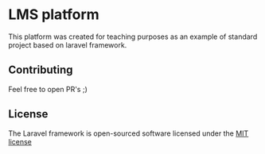 # LMS platform

This platform was created for teaching purposes as an example of standard project based on laravel framework. 

## Contributing

Feel free to open PR's ;)

## License

The Laravel framework is open-sourced software licensed under the [MIT license](http://opensource.org/licenses/MIT)
